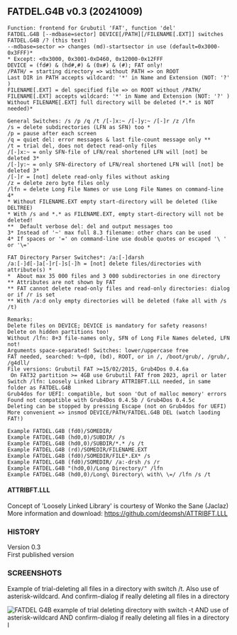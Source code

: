 ## FATDEL.G4B v0.3 (20241009)

<pre><code>Function: frontend for Grubutil 'FAT', function 'del'
FATDEL.G4B [--mdbase=sector] DEVICE[/PATH][/FILENAME[.EXT]] switches
FATDEL.G4B /? (this text)
--mdbase=sector => changes (md)-startsector in use (default=0x3000-0x3FFF)*
* Except: <0x3000, 0x3001-0xD460, 0x12000-0x12FFF
DEVICE = (fd#) & (hd#,#) & (0x#) & (#); FAT only!
/PATH/ = starting directory => without PATH => on ROOT
Last DIR in PATH accepts wildcard: '*' in Name and Extension (NOT: '?' )
FILENAME[.EXT] = del specified file => on ROOT without /PATH/
FILENAME[.EXT] accepts wildcard: '*' in Name and Extension (NOT: '?' )
Without FILENAME[.EXT] full directory will be deleted (*.* is NOT needed)*

General Switches: /s /p /q /t /[-]x:~ /[-]y:~ /[-]r /z /lfn
/s = delete subdirectories (LFN as SFN) too *
/p = pause after each screen
/q = quiet del: error messages & last file-count message only **
/t = trial del, does not detect read-only files
/[-]x:~ = only SFN-file of LFN/real shortened LFN will [not] be deleted 3*
/[-]y:~ = only SFN-directory of LFN/real shortened LFN will [not] be deleted 3*
/[-]r = [not] delete read-only files without asking
/z = delete zero byte files only
/lfn = delete Long File Names or use Long File Names on command-line 4*
* Without FILENAME.EXT empty start-directory will be deleted (like DELTREE)
* With /s and *.* as FILENAME.EXT, empty start-directory will not be deleted!
**  Default verbose del: del and output messages too
3* Instead of '~' max full 8.3 filename: other chars can be used
4* If spaces or '=' on command-line use double quotes or escaped '\ ' or '\='

FAT Directory Parser Switches*: /a:[-]darsh
/a:[-]d[-]a[-]r[-]s[-]h = [not] delete files/directories with attribute(s) *
*  About max 35 000 files and 3 000 subdirectories in one directory
** Attributes are not shown by FAT
** FAT cannot delete read-only files and read-only directories: dialog or if /r is set
** With /a:d only empty directories will be deleted (fake all with /s /t)

Remarks:
Delete files on DEVICE; DEVICE is mandatory for safety reasons!
Delete on hidden partitions too!
Without /lfn: 8+3 file-names only, SFN of Long File Names deleted, LFN not!
Arguments space-separated! Switches: lower/uppercase free
FAT needed, searched: %~dp0, (bd), ROOT, or in /, /boot/grub/, /grub/, /g4dll/
File versions: Grubutil FAT >=15/02/2015, Grub4Dos 0.4.6a
 On FAT32 partition >= 4GB use Grubutil FAT from 2023, april or later
Switch /lfn: Loosely Linked Library ATTRIBFT.LLL needed, in same folder as FATDEL.G4B
Grub4dos for UEFI: compatible, but soon 'Out of malloc memory' errors
Found not compatible with Grub4Dos 0.4.5b / Grub4Dos 0.4.5c
Deleting can be stopped by pressing Escape (not on Grub4dos for UEFI)
More convenient => insmod DEVICE/PATH/FATDEL.G4B DEL (watch laoding FAT!)

Example FATDEL.G4B (fd0)/SOMEDIR/
Example FATDEL.G4B (hd0,0)/SUBDIR/ /s
Example FATDEL.G4B (hd0,0)/SUBDIR/*.* /s /t
Example FATDEL.G4B (rd)/SOMEDIR/FILENAME.EXT
Example FATDEL.G4B (fd0)/SOMEDIR/FILE*.EX* /s
Example FATDEL.G4B (fd0)/SOMEDIR/ /a:-drsh /s /r
Example FATDEL.G4B "(hd0,0)/Long Directory/" /lfn
Example FATDEL.G4B (hd0,0)/Long\ Directory\ with\ \=/ /lfn /s /t</code></pre>    

#### ATTRIBFT.LLL

Concept of 'Loosely Linked Library' is courtesy of Wonko the Sane (Jaclaz)  
More information and download: https://github.com/deomsh/ATTRIBFT.LLL  

### HISTORY
Version 0.3  
First published version

### SCREENSHOTS

Example of trial-deleting all files in a directory with switch /t. Also use of asterisk-wildcard. And confirm-dialog if really deleting all files in a directory

![FATDEL G4B example of trial deleting directory with switch -t AND use of asterisk-wildcard AND confirm-dialog if really deleting all files in a directory I](https://github.com/user-attachments/assets/a1bd8a7f-9619-4221-8f95-f5268482f9a1)



